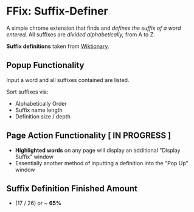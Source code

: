 # FFix: Suffix-Definer
A simple chrome extension that finds and *defines the suffix of a word entered*.
All suffixes are *divided alphabetically,* from A to Z. 

**Suffix definitions** taken from [Wiktionary](https://en.wiktionary.org/w/index.php?title=Category:English_suffixes&pageuntil=ERGY%0A-ergy#mw-pages).

## Popup Functionality
Input a word and all suffixes contained are listed.

Sort suffixes via:
  - Alphabetically Order
  - Suffix name length
  - Definition size / depth

## Page Action Functionality [ IN PROGRESS ]
- **Highlighted words** on any page will display an additional "Display Suffix" window
- Essentially another method of inputting a definition into the "Pop Up" window

## Suffix Definition Finished Amount 
- (17 / 26) or ~ **65%**
